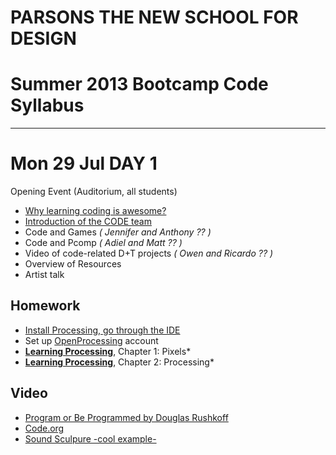 # PARSONS THE NEW SCHOOL FOR DESIGN
# Summer 2013 Bootcamp Code Syllabus
-------------------------------------------------------------------

# Mon 29 Jul DAY 1
Opening Event (Auditorium, all students) 

* [Why learning coding is awesome?](https://github.com/patriciogonzalezvivo/bootcamp2013_code/blob/master/07_29_Mon/WhyIsCodeAwesome.md)
* [Introduction of the CODE team](https://github.com/patriciogonzalezvivo/bootcamp2013_code/blob/master/07_29_Mon/CodeTeam.md)
* Code and Games *( Jennifer and Anthony ?? )*
* Code and Pcomp *( Adiel and Matt ?? )*
* Video of code-related D+T projects *( Owen and Ricardo ?? )*
* Overview of Resources
* Artist talk

## Homework

* [Install Processing, go through the IDE](http://processing.org/tutorials/gettingstarted/)
* Set up [OpenProcessing](http://www.openprocessing.org/) account
* **[Learning Processing](http://21it.files.wordpress.com/2008/09/0123736021.pdf)**, Chapter 1: Pixels* 
* **[Learning Processing](http://21it.files.wordpress.com/2008/09/0123736021.pdf)**, Chapter 2: Processing*


## Video
*	[Program or Be Programmed by Douglas Rushkoff](http://www.youtube.com/watch?feature=player_embedded&v=kgicuytCkoY)
*	[Code.org](http://www.code.org)
*	[Sound Sculpure -cool example- ](http://wearechopchop.com/%E2%80%9Cunnamed-soundsculpture%E2%80%9D/)